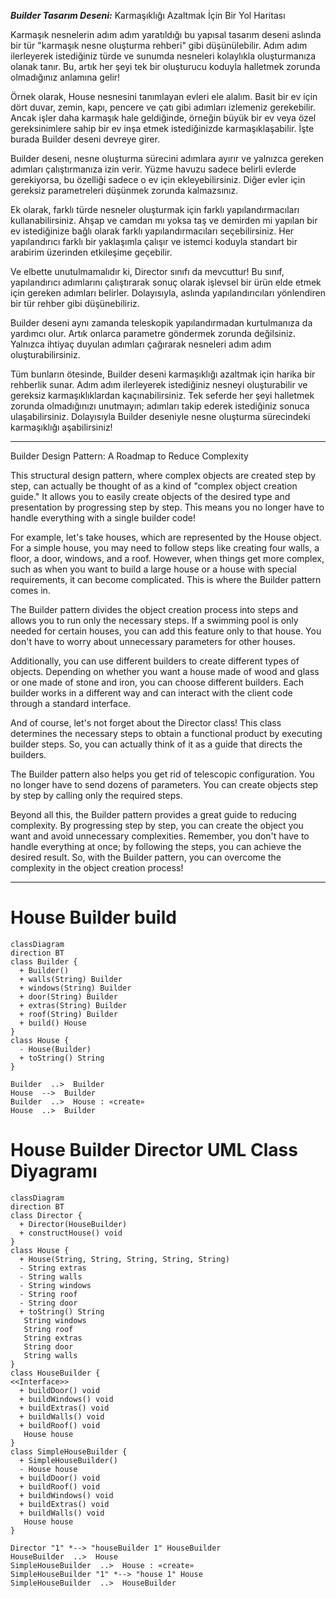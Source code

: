 ***Builder Tasarım Deseni:*** Karmaşıklığı Azaltmak İçin Bir Yol Haritası

Karmaşık nesnelerin adım adım yaratıldığı bu yapısal tasarım deseni aslında bir tür "karmaşık nesne oluşturma rehberi" gibi düşünülebilir. Adım adım ilerleyerek istediğiniz türde ve sunumda nesneleri kolaylıkla oluşturmanıza olanak tanır. Bu, artık her şeyi tek bir oluşturucu koduyla halletmek zorunda olmadığınız anlamına gelir!

Örnek olarak, House nesnesini tanımlayan evleri ele alalım. Basit bir ev için dört duvar, zemin, kapı, pencere ve çatı gibi adımları izlemeniz gerekebilir. Ancak işler daha karmaşık hale geldiğinde, örneğin büyük bir ev veya özel gereksinimlere sahip bir ev inşa etmek istediğinizde karmaşıklaşabilir. İşte burada Builder deseni devreye girer.

Builder deseni, nesne oluşturma sürecini adımlara ayırır ve yalnızca gereken adımları çalıştırmanıza izin verir. Yüzme havuzu sadece belirli evlerde gerekiyorsa, bu özelliği sadece o ev için ekleyebilirsiniz. Diğer evler için gereksiz parametreleri düşünmek zorunda kalmazsınız.

Ek olarak, farklı türde nesneler oluşturmak için farklı yapılandırmacıları kullanabilirsiniz. Ahşap ve camdan mı yoksa taş ve demirden mi yapılan bir ev istediğinize bağlı olarak farklı yapılandırmacıları seçebilirsiniz. Her yapılandırıcı farklı bir yaklaşımla çalışır ve istemci koduyla standart bir arabirim üzerinden etkileşime geçebilir.

Ve elbette unutulmamalıdır ki, Director sınıfı da mevcuttur! Bu sınıf, yapılandırıcı adımlarını çalıştırarak sonuç olarak işlevsel bir ürün elde etmek için gereken adımları belirler. Dolayısıyla, aslında yapılandırıcıları yönlendiren bir tür rehber gibi düşünebiliriz.

Builder deseni aynı zamanda teleskopik yapılandırmadan kurtulmanıza da yardımcı olur. Artık onlarca parametre göndermek zorunda değilsiniz. Yalnızca ihtiyaç duyulan adımları çağırarak nesneleri adım adım oluşturabilirsiniz.

Tüm bunların ötesinde, Builder deseni karmaşıklığı azaltmak için harika bir rehberlik sunar. Adım adım ilerleyerek istediğiniz nesneyi oluşturabilir ve gereksiz karmaşıklıklardan kaçınabilirsiniz. Tek seferde her şeyi halletmek zorunda olmadığınızı unutmayın; adımları takip ederek istediğiniz sonuca ulaşabilirsiniz. Dolayısıyla Builder deseniyle nesne oluşturma sürecindeki karmaşıklığı aşabilirsiniz!

---

Builder Design Pattern: A Roadmap to Reduce Complexity

This structural design pattern, where complex objects are created step by step, can actually be thought of as a kind of "complex object creation guide." It allows you to easily create objects of the desired type and presentation by progressing step by step. This means you no longer have to handle everything with a single builder code!

For example, let's take houses, which are represented by the House object. For a simple house, you may need to follow steps like creating four walls, a floor, a door, windows, and a roof. However, when things get more complex, such as when you want to build a large house or a house with special requirements, it can become complicated. This is where the Builder pattern comes in.

The Builder pattern divides the object creation process into steps and allows you to run only the necessary steps. If a swimming pool is only needed for certain houses, you can add this feature only to that house. You don't have to worry about unnecessary parameters for other houses.

Additionally, you can use different builders to create different types of objects. Depending on whether you want a house made of wood and glass or one made of stone and iron, you can choose different builders. Each builder works in a different way and can interact with the client code through a standard interface.

And of course, let's not forget about the Director class! This class determines the necessary steps to obtain a functional product by executing builder steps. So, you can actually think of it as a guide that directs the builders.

The Builder pattern also helps you get rid of telescopic configuration. You no longer have to send dozens of parameters. You can create objects step by step by calling only the required steps.

Beyond all this, the Builder pattern provides a great guide to reducing complexity. By progressing step by step, you can create the object you want and avoid unnecessary complexities. Remember, you don't have to handle everything at once; by following the steps, you can achieve the desired result. So, with the Builder pattern, you can overcome the complexity in the object creation process!

---
# House Builder build

```mermaid
classDiagram
direction BT
class Builder {
  + Builder() 
  + walls(String) Builder
  + windows(String) Builder
  + door(String) Builder
  + extras(String) Builder
  + roof(String) Builder
  + build() House
}
class House {
  - House(Builder) 
  + toString() String
}

Builder  ..>  Builder 
House  -->  Builder 
Builder  ..>  House : «create»
House  ..>  Builder 
```

# House Builder Director UML Class Diyagramı

```mermaid
classDiagram
direction BT
class Director {
  + Director(HouseBuilder) 
  + constructHouse() void
}
class House {
  + House(String, String, String, String, String) 
  - String extras
  - String walls
  - String windows
  - String roof
  - String door
  + toString() String
   String windows
   String roof
   String extras
   String door
   String walls
}
class HouseBuilder {
<<Interface>>
  + buildDoor() void
  + buildWindows() void
  + buildExtras() void
  + buildWalls() void
  + buildRoof() void
   House house
}
class SimpleHouseBuilder {
  + SimpleHouseBuilder() 
  - House house
  + buildDoor() void
  + buildRoof() void
  + buildWindows() void
  + buildExtras() void
  + buildWalls() void
   House house
}

Director "1" *--> "houseBuilder 1" HouseBuilder 
HouseBuilder  ..>  House 
SimpleHouseBuilder  ..>  House : «create»
SimpleHouseBuilder "1" *--> "house 1" House 
SimpleHouseBuilder  ..>  HouseBuilder 
```